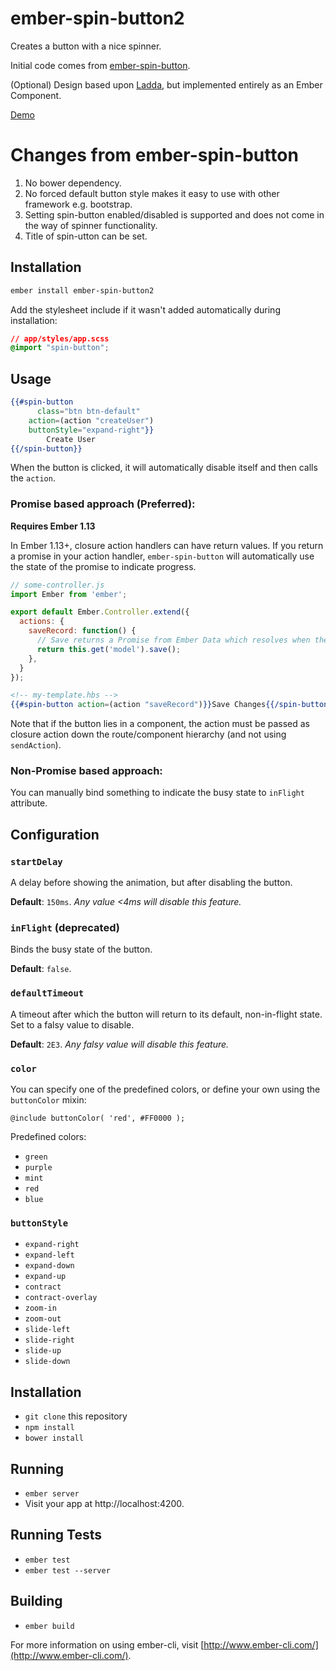 # ember-spin-button2

Creates a button with a nice spinner.

Initial code comes from [ember-spin-button](https://github.com/ivanvanderbyl/ember-spin-button).

(Optional) Design based upon [Ladda](http://lab.hakim.se/ladda/), but implemented entirely as an Ember Component.

<a href="https://kashiif.github.io/ember-spin-button2/demo/" target="_blank">Demo</a>

# Changes from ember-spin-button

1. No bower dependency.
1. No forced default button style makes it easy to use with other framework e.g. bootstrap.
2. Setting spin-button enabled/disabled is supported and does not come in the way of spinner functionality. 
3. Title of spin-utton can be set.

## Installation

```bash
ember install ember-spin-button2
```

Add the stylesheet include if it wasn't added automatically during installation:

```css
// app/styles/app.scss
@import "spin-button";
```

## Usage

```handlebars
{{#spin-button 
	  class="btn btn-default"
    action=(action "createUser")
    buttonStyle="expand-right"}}
        Create User
{{/spin-button}}
```

When the button is clicked, it will automatically disable itself and then calls the `action`.

### Promise based approach (Preferred):

**Requires Ember 1.13**

In Ember 1.13+, closure action handlers can have return values. If you return a promise in your action handler, `ember-spin-button` will automatically use the state of the promise to indicate progress.

```js
// some-controller.js
import Ember from 'ember';

export default Ember.Controller.extend({
  actions: {
    saveRecord: function() {
      // Save returns a Promise from Ember Data which resolves when the model is saved.
      return this.get('model').save();
    },
  }
});
```

```handlebars
<!-- my-template.hbs -->
{{#spin-button action=(action "saveRecord")}}Save Changes{{/spin-button}}
```

Note that if the button lies in a component, the action must be passed as closure action down the route/component hierarchy (and not using `sendAction`).

### Non-Promise based approach:

You can manually bind something to indicate the busy state to `inFlight` attribute.


## Configuration

### `startDelay`

A delay before showing the animation, but after disabling the button.

**Default**: `150ms`. _Any value <4ms will disable this feature._

### `inFlight` (deprecated)

Binds the busy state of the button.

**Default**: `false`.

### `defaultTimeout`

A timeout after which the button will return to its default, non-in-flight state. Set to a falsy value to disable.

**Default**: `2E3`. _Any falsy value will disable this feature._

### `color`

You can specify one of the predefined colors, or define your own using the `buttonColor` mixin:

```
@include buttonColor( 'red', #FF0000 );
```

Predefined colors:

- `green`
- `purple`
- `mint`
- `red`
- `blue`

### `buttonStyle`

- `expand-right`
- `expand-left`
- `expand-down`
- `expand-up`
- `contract`
- `contract-overlay`
- `zoom-in`
- `zoom-out`
- `slide-left`
- `slide-right`
- `slide-up`
- `slide-down`

## Installation

* `git clone` this repository
* `npm install`
* `bower install`

## Running

* `ember server`
* Visit your app at http://localhost:4200.

## Running Tests

* `ember test`
* `ember test --server`

## Building

* `ember build`

For more information on using ember-cli, visit [http://www.ember-cli.com/](http://www.ember-cli.com/).
